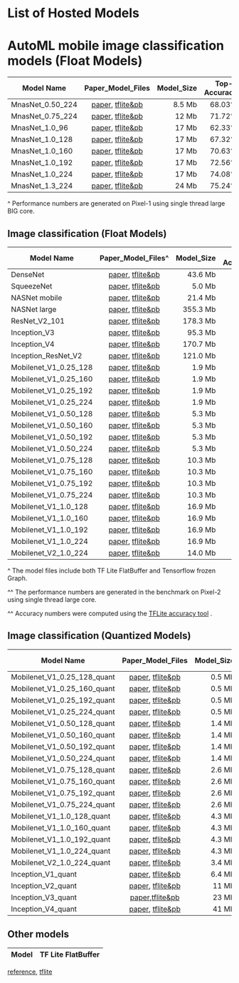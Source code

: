 
# List of Hosted Models

# AutoML mobile image classification models (Float Models)

Model Name          | Paper_Model_Files | Model_Size | Top-1 Accuracy | Top-5 Accuracy | TF Lite Performance^
------------------- | :---------------------------------------------------------------------------------------------------------------------------------------------------------------------------------------: | ---------: | -------------: | -------------: | ---------------------:
MnasNet_0.50_224| [paper](https://arxiv.org/abs/1807.11626), [tflite&pb](https://storage.cloud.google.com/download.tensorflow.org/models/tflite/mnasnet_0.5_224_09_07_2018.tgz) | 8.5 Mb    | 68.03%          | 87.79%          | 37 ms
MnasNet_0.75_224| [paper](https://arxiv.org/abs/1807.11626), [tflite&pb](https://storage.cloud.google.com/download.tensorflow.org/models/tflite/mnasnet_0.75_224_09_07_2018.tgz) | 12 Mb     | 71.72%          | 90.17%          | 61 ms
MnasNet_1.0_96| [paper](https://arxiv.org/abs/1807.11626), [tflite&pb](https://storage.cloud.google.com/download.tensorflow.org/models/tflite/mnasnet_1.0_96_09_07_2018.tgz) | 17 Mb    | 62.33%          | 83.98%          | 23 ms
MnasNet_1.0_128| [paper](https://arxiv.org/abs/1807.11626), [tflite&pb](https://storage.cloud.google.com/download.tensorflow.org/models/tflite/mnasnet_1.0_128_09_07_2018.tgz) | 17 Mb    | 67.32%          | 87.70%          | 34 ms
MnasNet_1.0_160| [paper](https://arxiv.org/abs/1807.11626), [tflite&pb](https://storage.cloud.google.com/download.tensorflow.org/models/tflite/mnasnet_1.0_160_09_07_2018.tgz) | 17 Mb    | 70.63%          | 89.58%          | 51 ms
MnasNet_1.0_192| [paper](https://arxiv.org/abs/1807.11626), [tflite&pb](https://storage.cloud.google.com/download.tensorflow.org/models/tflite/mnasnet_1.0_192_09_07_2018.tgz) | 17 Mb    | 72.56%          | 90.76%          | 70 ms
MnasNet_1.0_224| [paper](https://arxiv.org/abs/1807.11626), [tflite&pb](https://storage.cloud.google.com/download.tensorflow.org/models/tflite/mnasnet_1.0_224_09_07_2018.tgz) | 17 Mb    | 74.08%          | 91.75%          | 93 ms
MnasNet_1.3_224| [paper](https://arxiv.org/abs/1807.11626), [tflite&pb](https://storage.cloud.google.com/download.tensorflow.org/models/tflite/mnasnet_1.3_224_09_07_2018.tgz) | 24 Mb     | 75.24%          | 92.55%          | 152 ms


^ Performance numbers are generated on Pixel-1 using single thread large BIG core.


## Image classification (Float Models)

Model Name            | Paper_Model_Files^                                                                                                                                                                        | Model_Size | Top-1 Accuracy | Top-5 Accuracy | TF Lite Performance^^ | Tensorflow Performance
--------------------- | :---------------------------------------------------------------------------------------------------------------------------------------------------------------------------------------: | ---------: | -------------: | -------------: | --------------------: | ---------------------:
DenseNet              | [paper](https://arxiv.org/abs/1608.06993), [tflite&pb](https://storage.googleapis.com/download.tensorflow.org/models/tflite/model_zoo/upload_20180427/densenet_2018_04_27.tgz)            | 43.6 Mb    | 64.2%          | 85.6%          | 894 ms                | 1262 ms
SqueezeNet            | [paper](https://arxiv.org/abs/1602.07360), [tflite&pb](https://storage.googleapis.com/download.tensorflow.org/models/tflite/model_zoo/upload_20180427/squeezenet_2018_04_27.tgz)          | 5.0 Mb     | 49.0%          | 72.9%          | 224 ms                | 255 ms
NASNet mobile         | [paper](https://arxiv.org/abs/1707.07012), [tflite&pb](https://storage.googleapis.com/download.tensorflow.org/models/tflite/model_zoo/upload_20180427/nasnet_mobile_2018_04_27.tgz)       | 21.4 Mb    | 73.9%          | 91.5%          | 261 ms                | 389 ms
NASNet large          | [paper](https://arxiv.org/abs/1707.07012), [tflite&pb](https://storage.googleapis.com/download.tensorflow.org/models/tflite/model_zoo/upload_20180427/nasnet_large_2018_04_27.tgz)        | 355.3 Mb   | 82.6%          | 96.1%          | 6697 ms               | 7940 ms
ResNet_V2_101         | [paper](https://arxiv.org/abs/1603.05027), [tflite&pb](https://storage.googleapis.com/download.tensorflow.org/models/tflite_11_05_08/resnet_v2_101.tgz)                                   | 178.3 Mb   | 76.8%          | 93.6%          | 1880 ms               | 1970 ms
Inception_V3          | [paper](http://arxiv.org/abs/1512.00567), [tflite&pb](https://storage.googleapis.com/download.tensorflow.org/models/tflite/model_zoo/upload_20180427/inception_v3_2018_04_27.tgz)         | 95.3 Mb    | 77.9%          | 93.8%          | 1433 ms               | 1522 ms
Inception_V4          | [paper](http://arxiv.org/abs/1602.07261), [tflite&pb](https://storage.googleapis.com/download.tensorflow.org/models/tflite/model_zoo/upload_20180427/inception_v4_2018_04_27.tgz)         | 170.7 Mb   | 80.1%          | 95.1%          | 2986 ms               | 3139 ms
Inception_ResNet_V2   | [paper](https://arxiv.org/abs/1602.07261), [tflite&pb](https://storage.googleapis.com/download.tensorflow.org/models/tflite/model_zoo/upload_20180427/inception_resnet_v2_2018_04_27.tgz) | 121.0 Mb   | 77.5%          | 94.0%          | 2731 ms               | 2926 ms
Mobilenet_V1_0.25_128 | [paper](https://arxiv.org/pdf/1704.04861.pdf), [tflite&pb](http://download.tensorflow.org/models/mobilenet_v1_2018_02_22/mobilenet_v1_0.25_128.tgz)                                       | 1.9 Mb     | 41.4%          | 66.2%          | 6.2 ms                | 13.0 ms
Mobilenet_V1_0.25_160 | [paper](https://arxiv.org/pdf/1704.04861.pdf), [tflite&pb](http://download.tensorflow.org/models/mobilenet_v1_2018_02_22/mobilenet_v1_0.25_160.tgz)                                       | 1.9 Mb     | 45.4%          | 70.2%          | 8.6 ms                | 19.5 ms
Mobilenet_V1_0.25_192 | [paper](https://arxiv.org/pdf/1704.04861.pdf), [tflite&pb](http://download.tensorflow.org/models/mobilenet_v1_2018_02_22/mobilenet_v1_0.25_192.tgz)                                       | 1.9 Mb     | 47.1%          | 72.0%          | 12.1 ms               | 27.8 ms
Mobilenet_V1_0.25_224 | [paper](https://arxiv.org/pdf/1704.04861.pdf), [tflite&pb](http://download.tensorflow.org/models/mobilenet_v1_2018_02_22/mobilenet_v1_0.25_224.tgz)                                       | 1.9 Mb     | 49.7%          | 74.1%          | 16.2 ms               | 37.3 ms
Mobilenet_V1_0.50_128 | [paper](https://arxiv.org/pdf/1704.04861.pdf), [tflite&pb](http://download.tensorflow.org/models/mobilenet_v1_2018_02_22/mobilenet_v1_0.5_128.tgz)                                        | 5.3 Mb     | 56.2%          | 79.3%          | 18.1 ms               | 29.9 ms
Mobilenet_V1_0.50_160 | [paper](https://arxiv.org/pdf/1704.04861.pdf), [tflite&pb](http://download.tensorflow.org/models/mobilenet_v1_2018_02_22/mobilenet_v1_0.5_160.tgz)                                        | 5.3 Mb     | 59.0%          | 81.8%          | 26.8 ms               | 45.9 ms
Mobilenet_V1_0.50_192 | [paper](https://arxiv.org/pdf/1704.04861.pdf), [tflite&pb](http://download.tensorflow.org/models/mobilenet_v1_2018_02_22/mobilenet_v1_0.5_192.tgz)                                        | 5.3 Mb     | 61.7%          | 83.5%          | 35.6 ms               | 65.3 ms
Mobilenet_V1_0.50_224 | [paper](https://arxiv.org/pdf/1704.04861.pdf), [tflite&pb](http://download.tensorflow.org/models/mobilenet_v1_2018_02_22/mobilenet_v1_0.5_224.tgz)                                        | 5.3 Mb     | 63.2%          | 84.9%          | 47.6 ms               | 164.2 ms
Mobilenet_V1_0.75_128 | [paper](https://arxiv.org/pdf/1704.04861.pdf), [tflite&pb](http://download.tensorflow.org/models/mobilenet_v1_2018_02_22/mobilenet_v1_0.75_128.tgz)                                       | 10.3 Mb    | 62.0%          | 83.8%          | 34.6 ms               | 48.7 ms
Mobilenet_V1_0.75_160 | [paper](https://arxiv.org/pdf/1704.04861.pdf), [tflite&pb](http://download.tensorflow.org/models/mobilenet_v1_2018_02_22/mobilenet_v1_0.75_160.tgz)                                       | 10.3 Mb    | 65.2%          | 85.9%          | 51.3 ms               | 75.2 ms
Mobilenet_V1_0.75_192 | [paper](https://arxiv.org/pdf/1704.04861.pdf), [tflite&pb](http://download.tensorflow.org/models/mobilenet_v1_2018_02_22/mobilenet_v1_0.75_192.tgz)                                       | 10.3 Mb    | 67.1%          | 87.2%          | 71.7 ms               | 107.0 ms
Mobilenet_V1_0.75_224 | [paper](https://arxiv.org/pdf/1704.04861.pdf), [tflite&pb](http://download.tensorflow.org/models/mobilenet_v1_2018_02_22/mobilenet_v1_0.75_224.tgz)                                       | 10.3 Mb    | 68.3%          | 88.1%          | 95.7 ms               | 143.4 ms
Mobilenet_V1_1.0_128  | [paper](https://arxiv.org/pdf/1704.04861.pdf), [tflite&pb](http://download.tensorflow.org/models/mobilenet_v1_2018_02_22/mobilenet_v1_1.0_128.tgz)                                        | 16.9 Mb    | 65.2%          | 85.7%          | 57.4 ms               | 76.8 ms
Mobilenet_V1_1.0_160  | [paper](https://arxiv.org/pdf/1704.04861.pdf), [tflite&pb](http://download.tensorflow.org/models/mobilenet_v1_2018_02_22/mobilenet_v1_1.0_160.tgz)                                        | 16.9 Mb    | 68.0%          | 87.7%          | 86.0 ms               | 117.7 ms
Mobilenet_V1_1.0_192  | [paper](https://arxiv.org/pdf/1704.04861.pdf), [tflite&pb](http://download.tensorflow.org/models/mobilenet_v1_2018_02_22/mobilenet_v1_1.0_192.tgz)                                        | 16.9 Mb    | 69.9%          | 89.1%          | 118.6 ms              | 167.3 ms
Mobilenet_V1_1.0_224  | [paper](https://arxiv.org/pdf/1704.04861.pdf), [tflite&pb](http://download.tensorflow.org/models/mobilenet_v1_2018_02_22/mobilenet_v1_1.0_224.tgz)                                        | 16.9 Mb    | 71.0%          | 89.9%          | 160.1 ms              | 224.3 ms
Mobilenet_V2_1.0_224  | [paper](https://arxiv.org/pdf/1801.04381.pdf), [tflite&pb](http://download.tensorflow.org/models/tflite_11_05_08/mobilenet_v2_1.0_224.tgz)                                                | 14.0 Mb    | 71.8%          | 90.6%          | 117 ms                |

^ The model files include both TF Lite FlatBuffer and Tensorflow frozen Graph.

^^ The performance numbers are generated in the benchmark on Pixel-2 using
single thread large core.

^^ Accuracy numbers were computed using the
[TFLite accuracy tool](../tools/accuracy/ilsvrc) .

## Image classification (Quantized Models)

Model Name                  | Paper_Model_Files                                                                                                                                         | Model_Size | Top-1 Accuracy | Top-5 Accuracy | TF Lite Performance
--------------------------- | :-------------------------------------------------------------------------------------------------------------------------------------------------------: | ---------: | -------------: | -------------: | ------------------:
Mobilenet_V1_0.25_128_quant | [paper](https://arxiv.org/pdf/1712.05877.pdf), [tflite&pb](http://download.tensorflow.org/models/mobilenet_v1_2018_08_02/mobilenet_v1_0.25_128_quant.tgz) | 0.5 Mb     | 39.5%          | 64.4%          | 3.7 ms
Mobilenet_V1_0.25_160_quant | [paper](https://arxiv.org/pdf/1712.05877.pdf), [tflite&pb](http://download.tensorflow.org/models/mobilenet_v1_2018_08_02/mobilenet_v1_0.25_160_quant.tgz) | 0.5 Mb     | 42.8%          | 68.1%          | 5.5 ms
Mobilenet_V1_0.25_192_quant | [paper](https://arxiv.org/pdf/1712.05877.pdf), [tflite&pb](http://download.tensorflow.org/models/mobilenet_v1_2018_08_02/mobilenet_v1_0.25_192_quant.tgz) | 0.5 Mb     | 45.7%          | 70.8%          | 7.9 ms
Mobilenet_V1_0.25_224_quant | [paper](https://arxiv.org/pdf/1712.05877.pdf), [tflite&pb](http://download.tensorflow.org/models/mobilenet_v1_2018_08_02/mobilenet_v1_0.25_224_quant.tgz) | 0.5 Mb     | 48.2%          | 72.8%          | 10.4 ms
Mobilenet_V1_0.50_128_quant | [paper](https://arxiv.org/pdf/1712.05877.pdf), [tflite&pb](http://download.tensorflow.org/models/mobilenet_v1_2018_08_02/mobilenet_v1_0.5_128_quant.tgz)  | 1.4 Mb     | 54.9%          | 78.1%          | 8.8 ms
Mobilenet_V1_0.50_160_quant | [paper](https://arxiv.org/pdf/1712.05877.pdf), [tflite&pb](http://download.tensorflow.org/models/mobilenet_v1_2018_08_02/mobilenet_v1_0.5_160_quant.tgz)  | 1.4 Mb     | 57.2%          | 80.5%          | 13.0 ms
Mobilenet_V1_0.50_192_quant | [paper](https://arxiv.org/pdf/1712.05877.pdf), [tflite&pb](http://download.tensorflow.org/models/mobilenet_v1_2018_08_02/mobilenet_v1_0.5_192_quant.tgz)  | 1.4 Mb     | 59.9%          | 82.1%          | 18.3 ms
Mobilenet_V1_0.50_224_quant | [paper](https://arxiv.org/pdf/1712.05877.pdf), [tflite&pb](http://download.tensorflow.org/models/mobilenet_v1_2018_08_02/mobilenet_v1_0.5_224_quant.tgz)  | 1.4 Mb     | 61.2%          | 83.2%          | 24.7 ms
Mobilenet_V1_0.75_128_quant | [paper](https://arxiv.org/pdf/1712.05877.pdf), [tflite&pb](http://download.tensorflow.org/models/mobilenet_v1_2018_08_02/mobilenet_v1_0.75_128_quant.tgz) | 2.6 Mb     | 55.9%          | 79.1%          | 16.2 ms
Mobilenet_V1_0.75_160_quant | [paper](https://arxiv.org/pdf/1712.05877.pdf), [tflite&pb](http://download.tensorflow.org/models/mobilenet_v1_2018_08_02/mobilenet_v1_0.75_160_quant.tgz) | 2.6 Mb     | 62.4%          | 83.7%          | 24.3 ms
Mobilenet_V1_0.75_192_quant | [paper](https://arxiv.org/pdf/1712.05877.pdf), [tflite&pb](http://download.tensorflow.org/models/mobilenet_v1_2018_08_02/mobilenet_v1_0.75_192_quant.tgz) | 2.6 Mb     | 66.1%          | 86.2%          | 33.8 ms
Mobilenet_V1_0.75_224_quant | [paper](https://arxiv.org/pdf/1712.05877.pdf), [tflite&pb](http://download.tensorflow.org/models/mobilenet_v1_2018_08_02/mobilenet_v1_0.75_224_quant.tgz) | 2.6 Mb     | 66.9%          | 86.9%          | 45.4 ms
Mobilenet_V1_1.0_128_quant  | [paper](https://arxiv.org/pdf/1712.05877.pdf), [tflite&pb](http://download.tensorflow.org/models/mobilenet_v1_2018_08_02/mobilenet_v1_1.0_128_quant.tgz)  | 4.3 Mb     | 63.3%          | 84.1%          | 24.9 ms
Mobilenet_V1_1.0_160_quant  | [paper](https://arxiv.org/pdf/1712.05877.pdf), [tflite&pb](http://download.tensorflow.org/models/mobilenet_v1_2018_08_02/mobilenet_v1_1.0_160_quant.tgz)  | 4.3 Mb     | 66.9%          | 86.7%          | 37.4 ms
Mobilenet_V1_1.0_192_quant  | [paper](https://arxiv.org/pdf/1712.05877.pdf), [tflite&pb](http://download.tensorflow.org/models/mobilenet_v1_2018_08_02/mobilenet_v1_1.0_192_quant.tgz)  | 4.3 Mb     | 69.1%          | 88.1%          | 51.9 ms
Mobilenet_V1_1.0_224_quant  | [paper](https://arxiv.org/pdf/1712.05877.pdf), [tflite&pb](http://download.tensorflow.org/models/mobilenet_v1_2018_08_02/mobilenet_v1_1.0_224_quant.tgz)  | 4.3 Mb     | 70.0%          | 89.0%          | 70.2 ms
Mobilenet_V2_1.0_224_quant  | [paper](https://arxiv.org/abs/1806.08342), [tflite&pb](http://download.tensorflow.org/models/tflite_11_05_08/mobilenet_v2_1.0_224_quant.tgz)              | 3.4 Mb     | 70.8%          | 89.9%          | 80.3 ms
Inception_V1_quant          | [paper](https://arxiv.org/abs/1409.4842), [tflite&pb](http://download.tensorflow.org/models/inception_v1_224_quant_20181026.tgz)                          | 6.4 Mb     | 70.1%          | 89.8%          | 154.5 ms
Inception_V2_quant          | [paper](https://arxiv.org/abs/1512.00567), [tflite&pb](http://download.tensorflow.org/models/inception_v2_224_quant_20181026.tgz)                         | 11 Mb      | 73.5%          | 91.4%          | 235.0 ms
Inception_V3_quant          | [paper](https://arxiv.org/abs/1806.08342),[tflite&pb](http://download.tensorflow.org/models/tflite_11_05_08/inception_v3_quant.tgz)                       | 23 Mb      | 77.5%          | 93.7%          | 637 ms
Inception_V4_quant          | [paper](https://arxiv.org/abs/1602.07261), [tflite&pb](http://download.tensorflow.org/models/inception_v4_299_quant_20181026.tgz)                         | 41 Mb      | 79.5%          | 93.9%          | 1250.8 ms

## Other models

Model                   | TF Lite FlatBuffer
----------------------- | :----------------:
[reference](https://research.googleblog.com/2017/11/on-device-conversational-modeling-with.html),
[tflite](https://storage.googleapis.com/download.tensorflow.org/models/smartreply_1.0_2017_11_01.zip)
